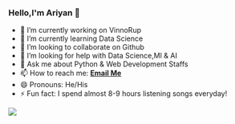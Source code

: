 ### Hello,I'm Ariyan 👋






- 🔭 I’m currently working on VinnoRup
- 🌱 I’m currently learning Data Science
- 👯 I’m looking to collaborate on Github
- 🤔 I’m looking for help with Data Science,Ml & AI 
- 💬 Ask me about Python & Web Development Staffs
- 📫 How to reach me: **[Email Me](fahmiduddinariyan@gmail.com)**
- 😄 Pronouns: He/His
- ⚡ Fun fact: I spend almost 8-9 hours listening songs everyday!
<img src="https://github-readme-stats.vercel.app/api?username=ariyan2519&&show_icons=true&title_color=ffffff&icon_color=bb2acf&text_color=daf7dc&bg_color=151515"/> 

